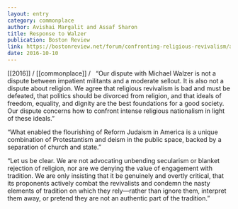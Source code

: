 ```yaml
---
layout: entry
category: commonplace
author: Avishai Margalit and Assaf Sharon
title: Response to Walzer
publication: Boston Review
link: https://bostonreview.net/forum/confronting-religious-revivalism/avishai-margalit-assaf-sharon-response-michael-walzer
date: 2016-10-10
---
```


[[2016]] / [[commonplace]] / 
 
“Our dispute with Michael Walzer is not a dispute between impatient militants and a moderate sellout. It is also not a dispute about religion. We agree that religious revivalism is bad and must be defeated, that politics should be divorced from religion, and that ideals of freedom, equality, and dignity are the best foundations for a good society. Our dispute concerns how to confront intense religious nationalism in light of these ideals.”

“What enabled the flourishing of Reform Judaism in America is a unique combination of Protestantism and deism in the public space, backed by a separation of church and state.”

“Let us be clear. We are not advocating unbending secularism or blanket rejection of religion, nor are we denying the value of engagement with tradition. We are only insisting that it be genuinely and overtly critical, that its proponents actively combat the revivalists and condemn the nasty elements of tradition on which they rely—rather than ignore them, interpret them away, or pretend they are not an authentic part of the tradition.”
